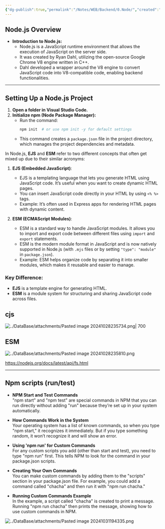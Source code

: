 ```yaml
---
{"dg-publish":true,"permalink":"/Notes/WEB/Backend/0.Node/","created":"2024-10-28T23:53:32.078+05:30"}
---
```




## Node.js Overview

- **Introduction to Node.js:**
  - Node.js is a JavaScript runtime environment that allows the execution of JavaScript on the server side. 
  - It was created by Ryan Dahl, utilizing the open-source Google Chrome V8 engine written in C++.
  - Dahl developed a wrapper around the V8 engine to convert JavaScript code into V8-compatible code, enabling backend functionalities.

---
## Setting Up a Node.js Project

1. **Open a folder in Visual Studio Code.**
2. **Initialize npm (Node Package Manager):**
   - Run the command:
     ```bash
     npm init  # or use npm init -y for default settings
     ```
   - This command creates a `package.json` file in the project directory, which manages the project dependencies and metadata.



In Node.js, **EJS** and **ESM** refer to two different concepts that often get mixed up due to their similar acronyms:

1. **EJS (Embedded JavaScript)**:
   - EJS is a templating language that lets you generate HTML using JavaScript code. It’s useful when you want to create dynamic HTML pages.
   - You can insert JavaScript code directly in your HTML by using `<% %>` tags.
   - Example: It’s often used in Express apps for rendering HTML pages with dynamic content.

2. **ESM (ECMAScript Modules)**:
   - ESM is a standard way to handle JavaScript modules. It allows you to import and export code between different files using `import` and `export` statements.
   - ESM is the modern module format in JavaScript and is now natively supported in Node.js (with `.mjs` files or by setting `"type": "module"` in `package.json`).
   - Example: ESM helps organize code by separating it into smaller modules, which makes it reusable and easier to manage.
### Key Difference:
- **EJS** is a template engine for generating HTML.
- **ESM** is a module system for structuring and sharing JavaScript code across files.
## cjs
![../DataBase/attachments/Pasted image 20241028235734.png| 700](/img/user/Notes/WEB/DataBase/attachments/Pasted%20image%2020241028235734.png)
## ESM 
![../DataBase/attachments/Pasted image 20241028235810.png](/img/user/Notes/WEB/DataBase/attachments/Pasted%20image%2020241028235810.png)

https://nodejs.org/docs/latest/api/fs.html

---

## Npm scripts (run/test)

- **NPM Start and Test Commands**  
  "npm start" and "npm test" are special commands in NPM that you can run directly without adding "run" because they’re set up in your system automatically.

- **How Commands Work in the System**  
  Your operating system has a list of known commands, so when you type "npm start," it recognizes it immediately. But if you type something random, it won’t recognize it and will show an error.

- **Using 'npm run' for Custom Commands**  
  For any custom scripts you add (other than start and test), you need to type "npm run" first. This tells NPM to look for the command in your package.json scripts.

- **Creating Your Own Commands**  
  You can make custom commands by adding them to the "scripts" section in your package.json file. For example, you could add a command called "chacha" and then run it with "npm run chacha."

- **Running Custom Commands Example**  
  In the example, a script called "chacha" is created to print a message. Running "npm run chacha" then prints the message, showing how to use custom commands in NPM.
  
![../DataBase/attachments/Pasted image 20241031194335.png](/img/user/Notes/WEB/DataBase/attachments/Pasted%20image%2020241031194335.png)


